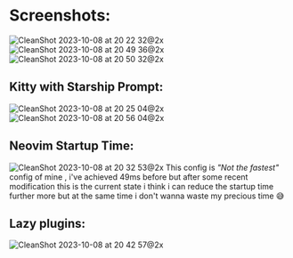 # Screenshots:
![CleanShot 2023-10-08 at 20 22 32@2x](https://github.com/suvasanket/.dotfiles/assets/113333521/4f2a451a-1d79-4c00-8bb4-bfb255e166e0)
![CleanShot 2023-10-08 at 20 49 36@2x](https://github.com/suvasanket/.dotfiles/assets/113333521/cc063443-c458-4eb2-ae40-8b0414b75407)
![CleanShot 2023-10-08 at 20 50 32@2x](https://github.com/suvasanket/.dotfiles/assets/113333521/acd2f398-2c3d-4ce0-b64e-cc3165ee2f16)

## Kitty with Starship Prompt:
![CleanShot 2023-10-08 at 20 25 04@2x](https://github.com/suvasanket/.dotfiles/assets/113333521/02496d0e-09e3-4417-a579-f6d49bf715bb)
![CleanShot 2023-10-08 at 20 56 04@2x](https://github.com/suvasanket/.dotfiles/assets/113333521/f18cfc92-9722-42cf-a70b-9336272888ae)

## Neovim Startup Time:
![CleanShot 2023-10-08 at 20 32 53@2x](https://github.com/suvasanket/.dotfiles/assets/113333521/44db3709-6ee7-448a-818d-6d42ecfc479a)
This config is *"Not the fastest"* config of mine , i've achieved 49ms before but after some recent modification this is the current state i think i can reduce 
the startup time further more but at the same time i don't wanna waste my precious time 😅

## Lazy plugins:
![CleanShot 2023-10-08 at 20 42 57@2x](https://github.com/suvasanket/.dotfiles/assets/113333521/a7fd2eeb-22d6-4530-8a33-31f96e38fe6b)
